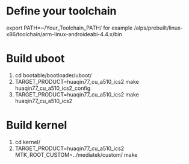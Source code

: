 Define your toolchain
====================================
export PATH=~/Your_Toolchain_PATH/
for example /alps/prebuilt/linux-x86/toolchain/arm-linux-androideabi-4.4.x/bin

Build uboot
====================================
1. cd bootable/bootloader/uboot/
2. TARGET_PRODUCT=huaqin77_cu_a510_ics2 make huaqin77_cu_a510_ics2_config
3. TARGET_PRODUCT=huaqin77_cu_a510_ics2 make huaqin77_cu_a510_ics2

Build kernel
====================================
1. cd kernel/
2. TARGET_PRODUCT=huaqin77_cu_a510_ics2 MTK_ROOT_CUSTOM=../mediatek/custom/ make
